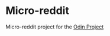 # Micro-reddit

Micro-reddit project for the [Odin Project](https://www.theodinproject.com/courses/ruby-on-rails/lessons/building-with-active-record?ref=lnav)
